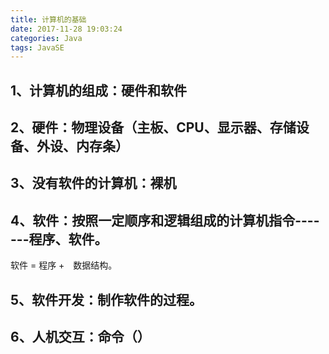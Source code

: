 ```yaml
---
title: 计算机的基础
date: 2017-11-28 19:03:24
categories: Java
tags: JavaSE
---
```

## 1、计算机的组成：硬件和软件
## 2、硬件：物理设备（主板、CPU、显示器、存储设备、外设、内存条）
## 3、没有软件的计算机：裸机
## 4、软件：按照一定顺序和逻辑组成的计算机指令-------程序、软件。
软件 = 程序 +　数据结构。
## 5、软件开发：制作软件的过程。
## 6、人机交互：命令（）